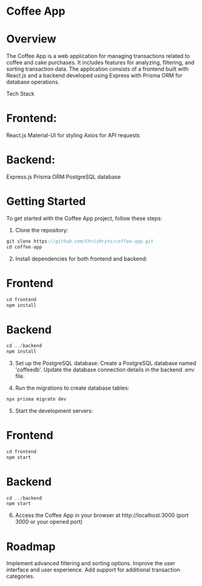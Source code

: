  <h1>Coffee App</h1>
 
# Overview
The Coffee App is a web application for managing transactions related to coffee and cake purchases. It includes features for analyzing, filtering, and sorting transaction data. The application consists of a frontend built with React.js and a backend developed using Express with Prisma ORM for database operations.

Tech Stack
# Frontend:

React.js
Material-UI for styling
Axios for API requests

# Backend:

Express.js
Prisma ORM
PostgreSQL database


# Getting Started
To get started with the Coffee App project, follow these steps:

1. Clone the repository:
```javascript
git clone https://github.com/ChrisHryts/coffee-app.git
cd coffee-app
```

2. Install dependencies for both frontend and backend:
# Frontend
```javascript
cd frontend
npm install
```
# Backend
```javascript
cd ../backend
npm install
```
3. Set up the PostgreSQL database:
Create a PostgreSQL database named 'coffeedb'.
Update the database connection details in the backend .env file.

4. Run the migrations to create database tables:
```javascript
npx prisma migrate dev
```
5. Start the development servers:
# Frontend
```javascript
cd frontend
npm start
```
# Backend
```javascript
cd ../backend
npm start
```

6. Access the Coffee App in your browser at http://localhost:3000 (port 3000 or your opened port)

# Roadmap
Implement advanced filtering and sorting options.
Improve the user interface and user experience.
Add support for additional transaction categories.




